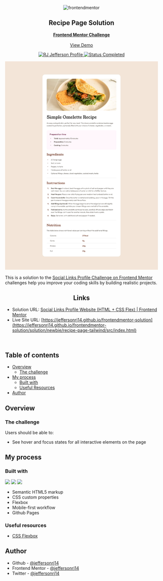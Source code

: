 <div id="top"></div>

<div align="center">

  <img src="https://www.frontendmentor.io/static/images/logo-mobile.svg" alt="frontendmentor" width="80">

  <h2 align="center">Recipe Page Solution</h2>
  <p align="center">
    <a href="https://www.frontendmentor.io/challenges/recipe-page-KiTsR8QQKm"><strong>Frontend Mentor Challenge</strong></a>
    <br />
    <br />
    <a href="https://jeffersonrj14.github.io/frontendmentor-solution/solution/newbie/recipe-page-tailwind/src/index.html">View Demo</a>
  </p>
</div>

<div align="center">
  <!-- Profile -->
  <a href="https://www.frontendmentor.io/profile/jeffersonrj14">
    <img src="https://img.shields.io/badge/Profile-RJ%20Jefferson-1b7565?style=flat&logo=frontendmentor" alt="RJ Jefferson Profile">
  </a>
  <!-- Status -->
    <a href="#">
    <img src="https://img.shields.io/badge/Status-Completed-1b7565?style=flat" alt="Status Completed">
  </a>

</div>

<div align="center">

![Screenshot](./public/desktop-design.jpg)

</div>

This is a solution to the [Social Links Profile Challenge on Frontend Mentor](https://www.frontendmentor.io/challenges/recipe-page-KiTsR8QQKm)
challenges help you improve your coding skills by building realistic projects.

<h2 align="center">Links</h2>

- Solution URL: [Social Links Profile Website (HTML + CSS Flex) | Frontend Mentor](https://www.frontendmentor.io/solutions/recipe-page-solution-tailwind-css-cbIloyVULF)
- Live Site URL: [https://jeffersonrj14.github.io/frontendmentor-solution](https://jeffersonrj14.github.io/frontendmentor-solution/solution/newbie/recipe-page-tailwind/src/index.html)

<br>

## Table of contents

- [Overview](#overview)
  - [The challenge](#the-challenge)
- [My process](#my-process)
  - [Built with](#built-with)
  - [Useful Resources](#useful-resources)
- [Author](#author)

## Overview

### The challenge

Users should be able to:

- See hover and focus states for all interactive elements on the page

## My process

### Built with

![](https://img.shields.io/badge/HTML5-E34F26?style=flat&logo=html5&logoColor=white)
![](https://img.shields.io/badge/CSS3-1572B6?style=flat&logo=css3&logoColor=white)
![](https://img.shields.io/badge/GitHub%20Pages-222222?style=flat&logo=GitHub%20Pages&logoColor=white)

- Semantic HTML5 markup
- CSS custom properties
- Flexbox
- Mobile-first workflow
- Github Pages

### Useful resources

- [CSS Flexbox](https://css-tricks.com/snippets/css/a-guide-to-flexbox/)

## Author

- Github - [@jeffersonrj14](https://github.com/jeffersonrj14)
- Frontend Mentor - [@jeffersonrj14](https://www.frontendmentor.io/profile/jeffersonrj14)
- Twitter - [@jeffersonrj14](https://www.twitter.com/jeffersonrj14)





